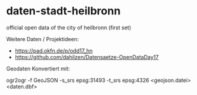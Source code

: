 # daten-stadt-heilbronn
official open data of the city of heilbronn (first set)

Weitere Daten / Projektideen:

* https://pad.okfn.de/p/odd17_hn
* https://github.com/dahilzen/Datensaetze-OpenDataDay17

Geodaten Konvertiert mit:

  ogr2ogr -f GeoJSON -s_srs epsg:31493 -t_srs epsg:4326 <geojson.datei> <daten.dbf>

